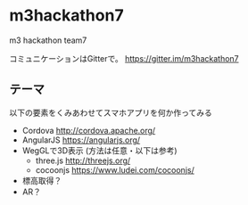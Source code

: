 m3hackathon7
============

m3 hackathon team7 

コミュニケーションはGitterで。
https://gitter.im/m3hackathon7

テーマ
----

以下の要素をくみあわせてスマホアプリを何か作ってみる

* Cordova http://cordova.apache.org/
* AngularJS https://angularjs.org/
* WegGLで3D表示 (方法は任意・以下は参考)
  * three.js http://threejs.org/
  * cocoonjs https://www.ludei.com/cocoonjs/
* 標高取得？
* AR？

